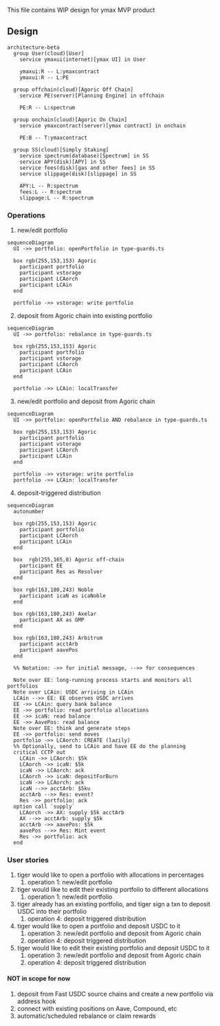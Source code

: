 This file contains WIP design for ymax MVP product

## Design

```mermaid
architecture-beta
  group User(cloud)[User]
    service ymaxui(internet)[ymax UI] in User

    ymaxui:R -- L:ymaxcontract
    ymaxui:R -- L:PE

  group offchain(cloud)[Agoric Off Chain]
    service PE(server)[Planning Engine] in offchain

    PE:R -- L:spectrum

  group onchain(cloud)[Agoric On Chain]
    service ymaxcontract(server)[ymax contract] in onchain

    PE:B -- T:ymaxcontract

  group SS(cloud)[Simply Staking]
    service spectrum(database)[Spectrum] in SS
    service APY(disk)[APY] in SS
    service fees(disk)[gas and other fees] in SS
    service slippage(disk)[slippage] in SS

    APY:L -- R:spectrum
    fees:L -- R:spectrum
    slippage:L -- R:spectrum
```

### Operations
1. new/edit portfolio
```mermaid
sequenceDiagram
  UI ->> portfolio: openPortfolio in type-guards.ts

  box rgb(255,153,153) Agoric
    participant portfolio
    participant vstorage
    participant LCAorch
    participant LCAin
  end

  portfolio ->> vstorage: write portfolio
```
2. deposit from Agoric chain into existing portfolio
```mermaid
sequenceDiagram
  UI ->> portfolio: rebalance in type-guards.ts

  box rgb(255,153,153) Agoric
    participant portfolio
    participant vstorage
    participant LCAorch
    participant LCAin
  end

  portfolio ->> LCAin: localTransfer
```
3. new/edit portfolio and deposit from Agoric chain
```mermaid
sequenceDiagram
  UI ->> portfolio: openPortfolio AND rebalance in type-guards.ts

  box rgb(255,153,153) Agoric
    participant portfolio
    participant vstorage
    participant LCAorch
    participant LCAin
  end

  portfolio ->> vstorage: write portfolio
  portfolio ->> LCAin: localTransfer
```
4. deposit-triggered distribution
```mermaid
sequenceDiagram
  autonumber

  box rgb(255,153,153) Agoric
    participant portfolio
    participant LCAorch
    participant LCAin
  end

  box  rgb(255,165,0) Agoric off-chain
    participant EE
    participant Res as Resolver
  end

  box rgb(163,180,243) Noble
    participant icaN as icaNoble
  end

  box rgb(163,180,243) Axelar
    participant AX as GMP
  end

  box rgb(163,180,243) Arbitrum
    participant acctArb
    participant aavePos
  end

  %% Notation: ->> for initial message, -->> for consequences

  Note over EE: long-running process starts and monitors all portfolios
  Note over LCAin: USDC arriving in LCAin
  LCAin -->> EE: EE observes USDC arrives
  EE ->> LCAin: query bank balance
  EE ->> portfolio: read portfolio allocations
  EE ->> icaN: read balance
  EE ->> AavePos: read balance
  Note over EE: think and generate steps
  EE ->> portfolio: send moves
  portfolio ->> LCAorch: CREATE (lazily)
  %% Optionally, send to LCAin and have EE do the planning
  critical CCTP out
    LCAin ->> LCAorch: $5k
    LCAorch ->> icaN: $5k
    icaN ->> LCAorch: ack
    LCAorch ->> icaN: depositForBurn
    icaN ->> LCAorch: ack
    icaN -->> acctArb: $5ku
    acctArb -->> Res: event?
    Res ->> portfolio: ack
  option call `supply`
    LCAorch ->> AX: supply $5k acctArb
    AX -->> acctArb: supply $5k
    acctArb ->> aavePos: $5k
    aavePos -->> Res: Mint event
    Res ->> portfolio: ack
  end
```

### User stories

1. tiger would like to open a portfolio with allocations in percentages
    1. operation 1: new/edit portfolio
2. tiger would like to edit their existing portfolio to different allocations
    1. operation 1: new/edit portfolio
3. tiger already has an existing portfolio, and tiger sign a txn to deposit USDC into their portfolio
    1. operation 4: deposit triggered distribution
3. tiger would like to open a portfolio and deposit USDC to it
    1. operation 3: new/edit portfolio and deposit from Agoric chain
    2. operation 4: deposit triggered distribution
4. tiger would like to edit their existing portfolio and deposit USDC to it
    1. operation 3: new/edit portfolio and deposit from Agoric chain
    2. operation 4: deposit triggered distribution

#### NOT in scope for now
1. deposit from Fast USDC source chains and create a new portfolio via address hook
2. connect with existing positions on Aave, Compound, etc
3. automatic/scheduled rebalance or claim rewards
